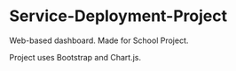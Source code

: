 # Service-Deployment-Project

Web-based dashboard.
Made for School Project. 

Project uses Bootstrap and Chart.js.
